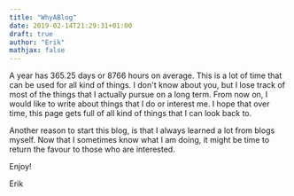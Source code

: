 ```yaml
---
title: "WhyABlog"
date: 2019-02-14T21:29:31+01:00
draft: true
author: "Erik"
mathjax: false
---
```


A year has 365.25 days or 8766 hours on average. This is a lot of time that can be used for all kind of things. I don't know about you, but I lose track of most of the things that I actually pursue on a long term. From now on, I would like to write about things that I do or interest me. I hope that over time, this page gets full of all kind of things that  I can look back to. 

Another reason to start this blog, is that I always learned a lot from blogs myself. Now that I sometimes know what I am doing, it might be time to return the favour to those who are interested. 

Enjoy!

Erik